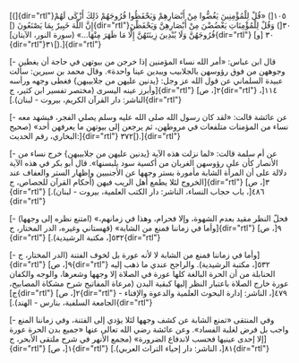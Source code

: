 [(]{dir="rtl"}١٠٥[) «قُلْ لِلْمُؤْمِنِينَ يَغُضُّوا مِنْ أَبْصَارِهِمْ وَيَحْفَظُوا فُرُوجَهُمْ ذَلِكَ
أَزْكَى لَهُمْ إِنَّ اللَّهَ خَبِيرٌ بِمَا يَصْنَعُونَ (]{dir="rtl"}٣٠[) وَقُلْ لِلْمُؤْمِنَاتِ يَغْضُضْنَ مِنْ
أَبْصَارِهِنَّ وَيَحْفَظْنَ فُرُوجَهُنَّ وَلَا يُبْدِينَ زِينَتَهُنَّ إِلَّا مَا ظَهَرَ مِنْهَا\...» (سورة النور،
الآيتان]{dir="rtl"} ٣٠ [و]{dir="rtl"}٣١[).]{dir="rtl"}

[- قال ابن عباس: «أمر الله نساء المؤمنين إذا خرجن من بيوتهن في حاجة أن
يغطين وجوههن من فوق رؤوسهن بالجلابيب ويبدين عينا واحدة». وقال محمد بن
سيرين: سألت عبيدة السلماني عن قول الله عز وجل: {يدنين عليهن من جلابيبهن}
فغطى وجهه ورأسه وأبرز عينه اليسرى (مختصر تفسير ابن كثير، ج]{dir="rtl"}
٢[، ص]{dir="rtl"} ١١٤[، الناشر: دار القرآن الكريم، بيروت -
لبنان).]{dir="rtl"}

[- عن عائشة قالت: «لقد كان رسول الله صلى الله عليه وسلم يصلي الفجر،
فيشهد معه نساء من المؤمنات متلفعات في مروطهن، ثم يرجعن إلى بيوتهن ما
يعرفهن أحد» (صحيح البخاري، رقم الحديث:]{dir="rtl"} ٣٧٢[).]{dir="rtl"}

[- عن أم سلمة قالت: «لما نزلت هذه الآية {يدنين عليهن من جلابيبهن} خرج
نساء من الأنصار كأن على رؤوسهن الغربان من أكسية سود يلبسنها». قال أبو
بكر في هذه الآية دلالة على أن المرأة الشابة مأمورة بستر وجهها عن
الأجنبيين وإظهار الستر والعفاف عند الخروج لئلا يطمع أهل الريب فيهن
(أحكام القرآن للجصاص، ج]{dir="rtl"} ٣[، ص]{dir="rtl"} ٤٨٦[، باب حجاب
النساء، الناشر: دار الكتب العلمية، بيروت - لبنان).]{dir="rtl"}

[- (امتنع نظره إلى وجهها) «فحلّ النظر مقيد بعدم الشهوة، وإلا فحرام، وهذا
في زمانهم، وأما في زماننا فمنع من الشابة» (قهستاني وغيره، الدر المختار،
ج]{dir="rtl"} ٩[، ص]{dir="rtl"} ٥٣٢[، مكتبة الرشيدية).]{dir="rtl"}

[- وأما في زماننا فمنع من الشابة لا لأنه عورة بل لخوف الفتنة (الدر
المختار، ج]{dir="rtl"} ٩[، ص]{dir="rtl"} ٥٣٢[، مكتبة الرشيدية). والراجح
عندي ما ذهب إليه الحنابلة من أن الحرة البالغة كلها عورة في الصلاة إلا
وجهها وشعرها، والوجه والكفان عورة خارج الصلاة باعتبار النظر إليها كبقية
البدن (مرعاة المفاتيح شرح مشكاة المصابيح، ج]{dir="rtl"} ٢[،
ص]{dir="rtl"} ٤٧٩[، الناشر: إدارة البحوث العلمية والدعوة والإفتاء -
الجامعة السلفية، بنارس - الهند).]{dir="rtl"}

[- وفي المنتقى «تمنع الشابة عن كشف وجهها لئلا يؤدي إلى الفتنة، وفي
زماننا المنع واجب بل فرض لغلبة الفساد». وعن عائشة رضي الله تعالى عنها
«جميع بدن الحرة عورة إلا إحدى عينيها فحسب لاندفاع الضرورة» (مجمع الأنهر
في شرح ملتقى الأبحر، ج]{dir="rtl"} ١[، ص]{dir="rtl"} ٨١[، الناشر: دار
إحياء التراث العربي).]{dir="rtl"}
